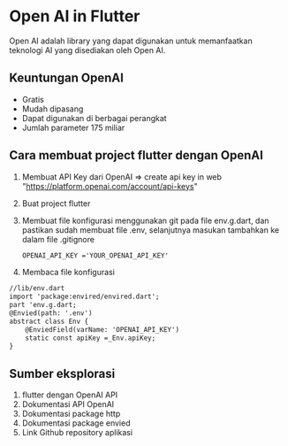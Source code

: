 # Open AI in Flutter
Open AI adalah library yang dapat digunakan untuk memanfaatkan teknologi AI yang disediakan oleh Open AI. 

## Keuntungan OpenAI
- Gratis
- Mudah dipasang
- Dapat digunakan di berbagai perangkat
- Jumlah parameter 175 miliar

## Cara membuat project flutter dengan OpenAI
1. Membuat API Key dari OpenAI
    => create api key in web "https://platform.openai.com/account/api-keys"
    
2. Buat project flutter
3. Membuat file konfigurasi menggunakan git pada file env.g.dart, dan pastikan sudah membuat file .env, selanjutnya masukan tambahkan ke dalam file .gitignore 
   ```markdown
   OPENAI_API_KEY ='YOUR_OPENAI_API_KEY'
   ```

4. Membaca file konfigurasi 
```markdown
//lib/env.dart
import 'package:envired/envired.dart';
part 'env.g.dart;
@Envied(path: '.env')
abstract class Env {
    @EnviedField(varName: 'OPENAI_API_KEY')
    static const apiKey =_Env.apiKey;
}
```

## Sumber eksplorasi 
1. flutter dengan OpenAI API
2. Dokumentasi API OpenAI
3. Dokumentasi package http
4. Dokumentasi package envied
5. Link Github repository aplikasi